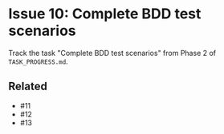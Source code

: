 # Issue 10: Complete BDD test scenarios

Track the task "Complete BDD test scenarios" from Phase 2 of `TASK_PROGRESS.md`.

## Related
- #11
- #12
- #13

